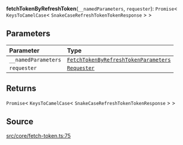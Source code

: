 **fetchTokenByRefreshToken**(`__namedParameters`, `requester`): `Promise`\< `KeysToCamelCase`\< `SnakeCaseRefreshTokenTokenResponse` \> \>

## Parameters

| Parameter           | Type                                                                                                     |
| :------------------ | :------------------------------------------------------------------------------------------------------- |
| `__namedParameters` | [`FetchTokenByRefreshTokenParameters`](../type-aliases/type-alias.FetchTokenByRefreshTokenParameters.md) |
| `requester`         | [`Requester`](../type-aliases/type-alias.Requester.md)                                                   |

## Returns

`Promise`\< `KeysToCamelCase`\< `SnakeCaseRefreshTokenTokenResponse` \> \>

## Source

[src/core/fetch-token.ts:75](https://github.com/logto-io/js/blob/54d7193/packages/js/src/core/fetch-token.ts#L75)
